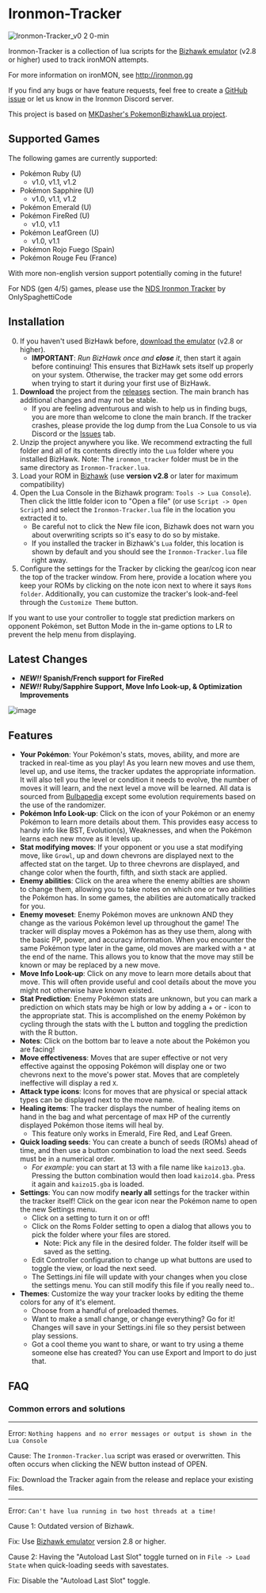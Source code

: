 # Ironmon-Tracker

![Ironmon-Tracker_v0 2 0-min](https://user-images.githubusercontent.com/103706338/168518780-ceebdb88-57a8-49aa-b6b4-acc46c4d2101.gif)

Ironmon-Tracker is a collection of lua scripts for the [Bizhawk emulator](https://tasvideos.org/BizHawk/ReleaseHistory) (v2.8 or higher) used to track ironMON attempts.

For more information on ironMON, see <http://ironmon.gg>

If you find any bugs or have feature requests, feel free to create a [GitHub issue](https://github.com/besteon/Ironmon-Tracker/issues) or let us know in the Ironmon Discord server.

This project is based on [MKDasher's PokemonBizhawkLua project](https://github.com/mkdasher/PokemonBizhawkLua).

## Supported Games

The following games are currently supported:

- Pokémon Ruby (U)
  - v1.0, v1.1, v1.2
- Pokémon Sapphire (U)
  - v1.0, v1.1, v1.2
- Pokémon Emerald (U)
- Pokémon FireRed (U)
  - v1.0, v1.1
- Pokémon LeafGreen (U)
  - v1.0, v1.1
- Pokémon Rojo Fuego (Spain)
- Pokémon Rouge Feu (France)

With more non-english version support potentially coming in the future!

For NDS (gen 4/5) games, please use the [NDS Ironmon Tracker](https://github.com/Brian0255/NDS-Ironmon-Tracker) by OnlySpaghettiCode

## Installation

0. If you haven't used BizHawk before, [download the emulator](https://tasvideos.org/BizHawk/ReleaseHistory) (v2.8 or higher).
   - **IMPORTANT**: _Run BizHawk once and **close** it_, then start it again before continuing! This ensures that BizHawk sets itself up properly on your system. Otherwise, the tracker may get some odd errors when trying to start it during your first use of BizHawk.
1. **Download** the project from the [releases](https://github.com/besteon/Ironmon-Tracker/releases/latest) section. The main branch has additional changes and may not be stable.
   - If you are feeling adventurous and wish to help us in finding bugs, you are more than welcome to clone the main branch. If the tracker crashes, please provide the log dump from the Lua Console to us via Discord or the [Issues](https://github.com/besteon/Ironmon-Tracker/issues) tab.
2. Unzip the project anywhere you like. We recommend extracting the full folder and all of its contents directly into the `Lua` folder where you installed BizHawk. Note: The `ironmon_tracker` folder must be in the same directory as `Ironmon-Tracker.lua`.
3. Load your ROM in [Bizhawk](https://tasvideos.org/BizHawk/ReleaseHistory) (use **version v2.8** or later for maximum compatibility)
4. Open the Lua Console in the Bizhawk program: `Tools -> Lua Console`). Then click the little folder icon to "Open a file" (or use `Script -> Open Script`) and select the `Ironmon-Tracker.lua` file in the location you extracted it to.
   - Be careful not to click the New file icon, Bizhawk does not warn you about overwriting scripts so it's easy to do so by mistake.
   - If you installed the tracker in Bizhawk's `Lua` folder, this location is shown by default and you should see the `Ironmon-Tracker.lua` file right away.
5. Configure the settings for the Tracker by clicking the gear/cog icon near the top of the tracker window. From here, provide a location where you keep your ROMs by clicking on the note icon next to where it says `Roms folder`. Additionally, you can customize the tracker's look-and-feel through the `Customize Theme` button.

If you want to use your controller to toggle stat prediction markers on opponent Pokémon, set Button Mode in the in-game options to LR to prevent the help menu from displaying.

## Latest Changes

- **_NEW!!_ Spanish/French support for FireRed**
- **_NEW!!_ Ruby/Sapphire Support, Move Info Look-up, & Optimization Improvements**

![image](https://user-images.githubusercontent.com/4258818/178802567-feb55355-a278-410b-8565-5216a56f44ec.png)

## Features

- **Your Pokémon**: Your Pokémon's stats, moves, ability, and more are tracked in real-time as you play! As you learn new moves and use them, level up, and use items, the tracker updates the appropriate information. It will also tell you the level or condition it needs to evolve, the number of moves it will learn, and the next level a move will be learned. All data is sourced from [Bulbapedia](https://bulbapedia.bulbagarden.net/wiki/Main_Page) except some evolution requirements based on the use of the randomizer.
- **Pokémon Info Look-up**: Click on the icon of your Pokémon or an enemy Pokémon to learn more details about them. This provides easy access to handy info like BST, Evolution(s), Weaknesses, and when the Pokémon learns each new move as it levels up.
- **Stat modifying moves**: If your opponent or you use a stat modifying move, like `Growl`, up and down chevrons are displayed next to the affected stat on the target. Up to three chevrons are displayed, and change color when the fourth, fifth, and sixth stack are applied.
- **Enemy abilities**: Click on the area where the enemy abilties are shown to change them, allowing you to take notes on which one or two abilities the Pokémon has. In some games, the abilities are automatically tracked for you.
- **Enemy moveset**: Enemy Pokémon moves are unknown AND they change as the various Pokémon level up throughout the game! The tracker will display moves a Pokémon has as they use them, along with the basic PP, power, and accuracy information. When you encounter the same Pokémon type later in the game, old moves are marked with a `*` at the end of the name. This allows you to know that the move may still be known or may be replaced by a new move.
- **Move Info Look-up**: Click on any move to learn more details about that move. This will often provide useful and cool details about the move you might not otherwise have known existed.
- **Stat Prediction**: Enemy Pokémon stats are unknown, but you can mark a prediction on which stats may be high or low by adding a + or - icon to the appropriate stat. This is accomplished on the enemy Pokémon by cycling through the stats with the L button and toggling the prediction with the R button.
- **Notes**: Click on the bottom bar to leave a note about the Pokémon you are facing!
- **Move effectiveness**: Moves that are super effective or not very effective against the opposing Pokémon will display one or two chevrons next to the move's power stat. Moves that are completely ineffective will display a red `X`.
- **Attack type icons**: Icons for moves that are physical or special attack types can be displayed next to the move name.
- **Healing items**: The tracker displays the number of healing items on hand in the bag and what percentage of max HP of the currently displayed Pokémon those items will heal by.
  - This feature only works in Emerald, Fire Red, and Leaf Green.
- **Quick loading seeds**: You can create a bunch of seeds (ROMs) ahead of time, and then use a button combination to load the next seed. Seeds must be in a numerical order.
  - _For example:_ you can start at 13 with a file name like `kaizo13.gba`. Pressing the button combination would then load `kaizo14.gba`. Press it again and `kaizo15.gba` is loaded.
- **Settings**: You can now modify **nearly all** settings for the tracker within the tracker itself! Click on the gear icon near the Pokémon name to open the new Settings menu.
  - Click on a setting to turn it on or off!
  - Click on the Roms Folder setting to open a dialog that allows you to pick the folder where your files are stored.
    - Note: Pick any file in the desired folder. The folder itself will be saved as the setting.
  - Edit Controller configuration to change up what buttons are used to toggle the view, or load the next seed.
  - The Settings.ini file will update with your changes when you close the settings menu. You can still modify this file if you really need to..
- **Themes**: Customize the way your tracker looks by editing the theme colors for any of it's element.
  - Choose from a handful of preloaded themes.
  - Want to make a small change, or change everything? Go for it! Changes will save in your Settings.ini file so they persist between play sessions.
  - Got a cool theme you want to share, or want to try using a theme someone else has created? You can use Export and Import to do just that.

## FAQ

### Common errors and solutions

---

Error: `Nothing happens and no error messages or output is shown in the Lua Console`

Cause: The `Ironmon-Tracker.lua` script was erased or overwritten. This often occurs when clicking the NEW button instead of OPEN.

Fix: Download the Tracker again from the release and replace your existing files.

---

Error: `Can't have lua running in two host threads at a time!`

Cause 1: Outdated version of Bizhawk.

Fix: Use [Bizhawk emulator](https://tasvideos.org/BizHawk/ReleaseHistory) version 2.8 or higher.

Cause 2: Having the "Autoload Last Slot" toggle turned on in `File -> Load State` when quick-loading seeds with savestates.

Fix: Disable the "Autoload Last Slot" toggle.
